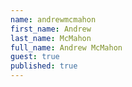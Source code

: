 ```yaml
---
name: andrewmcmahon
first_name: Andrew
last_name: McMahon
full_name: Andrew McMahon
guest: true
published: true
---
```


